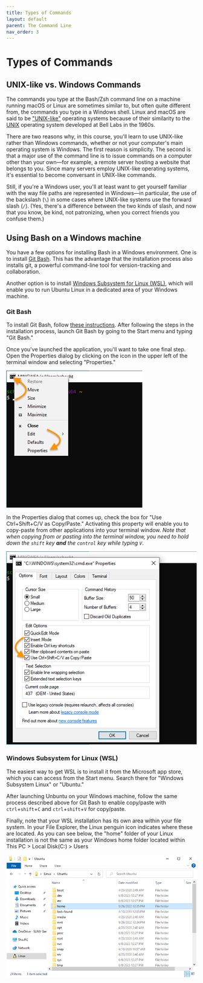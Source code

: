 ```yaml
---
title: Types of Commands
layout: default
parent: The Command Line
nav_order: 3
---
```

# Types of Commands

## UNIX-like vs. Windows Commands

The commands you type at the Bash/Zsh command line on a machine running macOS or Linux are sometimes similar to, but often quite different from, the commands you type in a Windows shell. Linux and macOS are said to be ["UNIX-like"](https://en.wikipedia.org/wiki/Unix-like) operating systems because of their similarity to the [UNIX](https://www.computerhope.com/jargon/u/unix.htm) operating system developed at Bell Labs in the 1960s. 

There are two reasons why, in this course, you'll learn to use UNIX-like rather than Windows commands, whether or not your computer's main operating system is Windows. The first reason is simplicity. The second is that a major use of the command line is to issue commands on a computer other than your own&mdash;for example, a remote server hosting a website that belongs to you. Since many servers employ UNIX-like operating systems, it's essential to become conversant in UNIX-like commands. 

Still, if you're a Windows user, you'll at least want to get yourself familiar with the way file paths are represented in Windows&mdash;in particular, the use of the backslash (`\`) in some cases where UNIX-like systems use the forward slash (`/`). (Yes, there's a difference between the two kinds of slash, and now that you know, be kind, not patronizing, when you correct friends you confuse them.)

## Using Bash on a Windows machine

You have a few options for installing Bash in a Windows environment. One is to install [Git Bash](https://gitforwindows.org/). This has the advantage that the installation process also installs git, a powerful command-line tool for version-tracking and collaboration.

Another option is to install [Windows Subsystem for Linux (WSL)](https://ubuntu.com/tutorials/install-ubuntu-on-wsl2-on-windows-11-with-gui-support#1-overview), which will enable you to run Ubuntu Linux in a dedicated area of your Windows machine.

### Git Bash

To install Git Bash, follow [these instructions](https://github.com/DHRI-Curriculum/install/blob/v2.0/guides/git.md#installation-instructions-microsoft-windows-10). After following the steps in the installation process, launch Git Bash by going to the Start menu and typing "Git Bash."

Once you've launched the application, you'll want to take one final step. Open the Properties dialog by clicking on the icon in the upper left of the terminal window and selecting "Properties."

![Settings menu in Git Bash showing Properties option](../assets/git-bash-properties.png)

In the Properties dialog that comes up, check the box for "Use Ctrl+Shift+C/V as Copy/Paste." Activating this property will enable you to copy-paste from other applications into your terminal window. *Note that when copying from or pasting into the terminal window, you need to hold down the `shift` key **and** the `control` key while typing `V`*.

![Properties dialog in Git Bash terminal](../assets/copy-paste-properties-git-bash.png)

### Windows Subsystem for Linux (WSL)

The easiest way to get WSL is to install it from the Microsoft app store, which you can access from the Start menu. Search there for "Windows Subsystem Linux" or "Ubuntu." 

After launching Unbuntu on your Windows machine, follow the same process described above for Git Bash to enable copy/paste with `ctrl`+`shift`+`C` and `ctrl`+`shift`+`V` for copy/paste.

Finally, note that your WSL installation has its own area within your file system. In your File Explorer, the Linux penguin icon indicates where these are located. As you can see below, the "home" folder of your Linux installation is not the same as your Windows home folder located within This PC > Local Disk(C:) > Users

![Location of Linux files in Windows File Explorer](../assets/linux-files-in-explorer.png)
